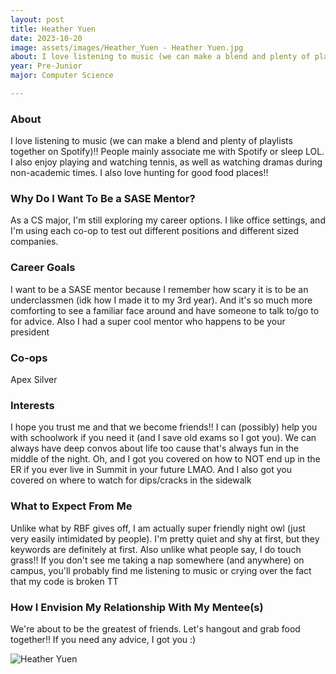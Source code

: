 ```yaml
---
layout: post
title: Heather Yuen 
date: 2023-10-20
image: assets/images/Heather_Yuen - Heather Yuen.jpg
about: I love listening to music (we can make a blend and plenty of playlists together on Spotify)!! People mainly associate me with Spotify or sleep LOL. I also enjoy playing and watching tennis, as well as watching dramas during non-academic times. I also love hunting for good food places!! 
year: Pre-Junior
major: Computer Science

---
```


### About

I love listening to music (we can make a blend and plenty of playlists together on Spotify)!! People mainly associate me with Spotify or sleep LOL. I also enjoy playing and watching tennis, as well as watching dramas during non-academic times. I also love hunting for good food places!! 

### Why Do I Want To Be a SASE Mentor?

As a CS major, I'm still exploring my career options. I like office settings, and I'm using each co-op to test out different positions and different sized companies.

### Career Goals

I want to be a SASE mentor because I remember how scary it is to be an underclassmen (idk how I made it to my 3rd year). And it's so much more comforting to see a familiar face around and have someone to talk to/go to for advice. Also I had a super cool mentor who happens to be your president 

### Co-ops

Apex Silver

### Interests

I hope you trust me and that we become friends!! I can (possibly) help you with schoolwork if you need it (and I save old exams so I got you). We can always have deep convos about life too cause that's always fun in the middle of the night. Oh, and I got you covered on how to NOT end up in the ER if you ever live in Summit in your future LMAO. And I also got you covered on where to watch for dips/cracks in the sidewalk 

### What to Expect From Me

Unlike what by RBF gives off, I am actually super friendly night owl (just very easily intimidated by people). I'm pretty quiet and shy at first, but they keywords are definitely at first. Also unlike what people say, I do touch grass!! If you don't see me taking a nap somewhere (and anywhere) on campus, you'll probably find me listening to music or crying over the fact that my code is broken TT

### How I Envision My Relationship With My Mentee(s) 

We're about to be the greatest of friends. Let's hangout and grab food together!! If you need any advice, I got you :)

<div class="text-center my-5">
    <img src="https://sase-drexel.github.io/mentorship-2023/assets/images/Heather_Yuen - Heather Yuen.jpg" alt="Heather Yuen" class="rounded post-img" />
</div>
